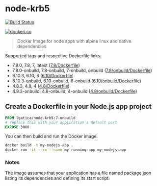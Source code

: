 # node-krb5

[![Build Status](https://travis-ci.org/lgaticaq/node-krb5.svg?branch=master)](https://travis-ci.org/lgaticaq/node-krb5)

[![dockeri.co](http://dockeri.co/image/lgatica/node-krb5)](https://hub.docker.com/r/lgatica/node-krb5/)

> Docker Image for node apps with alpine linux and native dependencies

Supported tags and respective Dockerfile links

- 7.8.0, 7.8, 7, latest ([7.8/Dockerfile](https://github.com/lgaticaq/node-krb5/blob/master/7.8.0/Dockerfile))
- 7.8.0-onbuild, 7.8-onbuild, 7-onbuild, onbuild ([7.8/onbuild/Dockerfile](https://github.com/lgaticaq/node-krb5/blob/master/7.8.0/onbuild/Dockerfile))
- 6.10.3, 6.10, 6 ([6.10/Dockerfile](https://github.com/lgaticaq/node-krb5/blob/master/6.10.3/Dockerfile))
- 6.10.3-onbuild, 6.10-onbuild, 6-onbuild ([6.10/onbuild/Dockerfile](https://github.com/lgaticaq/node-krb5/blob/master/6.10.3/onbuild/Dockerfile))
- 4.8.3, 4.8, 4 ([4.8/Dockerfile](https://github.com/lgaticaq/node-krb5/blob/master/4.8.3/Dockerfile))
- 4.8.3-onbuild, 4.8-onbuild, 4-onbuild ([4.8/onbuild/Dockerfile](https://github.com/lgaticaq/node-krb5/blob/master/4.8.3/onbuild/Dockerfile))

## Create a Dockerfile in your Node.js app project
```dockerfile
FROM lgatica/node-krb5:7-onbuild
# replace this with your application's default port
EXPOSE 3000
```

You can then build and run the Docker image:

```bash
docker build -t my-nodejs-app .
docker run -it --rm --name my-running-app my-nodejs-app
```

### Notes
The image assumes that your application has a file named package.json listing its dependencies and defining its start script.
